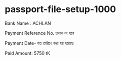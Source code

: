 # passport-file-setup-1000

 
 Bank Name : ACHLAN
 

 Payment Reference No. চালান নং হবে
 

 Payment Date- যত তারিখে করা হয় হয়েছে
 
 
 Paid Amount: 5750 tK

